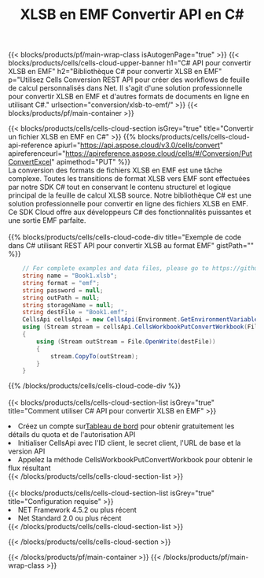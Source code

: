 ﻿---
title: XLSB en EMF Convertir API en C#
description:  API Cloud et SDK pour Microsoft Excel et OpenOffice Calc. Convertir une feuille de calcul en un autre format de fichier.
url: /fr/net/conversion/xlsb-to-emf/
---
{{< blocks/products/pf/main-wrap-class isAutogenPage="true" >}}
{{< blocks/products/cells/cells-cloud-upper-banner h1="C# API pour convertir XLSB en EMF" h2="Bibliothèque C# pour convertir XLSB en EMF" p="Utilisez Cells Conversion REST API pour créer des workflows de feuille de calcul personnalisés dans Net. Il s\'agit d\'une solution professionnelle pour convertir XLSB en EMF et d\'autres formats de documents en ligne en utilisant C#." urlsection="conversion/xlsb-to-emf/" >}}
{{< blocks/products/pf/main-container >}}

{{< blocks/products/cells/cells-cloud-section isGrey="true" title="Convertir un fichier XLSB en EMF en C#" >}}
{{% blocks/products/cells/cells-cloud-api-reference apiurl="https://api.aspose.cloud/v3.0/cells/convert" apireferenceurl="https://apireference.aspose.cloud/cells/#/Conversion/PutConvertExcel" apimethod="PUT" %}}
<br/>
La conversion des formats de fichiers XLSB en EMF est une tâche complexe. Toutes les transitions de format XLSB vers EMF sont effectuées par notre SDK C# tout en conservant le contenu structurel et logique principal de la feuille de calcul XLSB source. Notre bibliothèque C# est une solution professionnelle pour convertir en ligne des fichiers XLSB en EMF. Ce SDK Cloud offre aux développeurs C# des fonctionnalités puissantes et une sortie EMF parfaite.
<br/>
<br/>
{{% blocks/products/cells/cells-cloud-code-div title="Exemple de code dans C# utilisant REST API pour convertir XLSB au format EMF" gistPath="" %}}
 
```cs
    // For complete examples and data files, please go to https://github.com/aspose-cells-cloud/aspose-cells-cloud-dotnet/
    string name = "Book1.xlsb";
    string format = "emf";
    string password = null;
    string outPath = null;
    string storageName = null;
    string destFile = "Book1.emf";
    CellsApi cellsApi = new CellsApi(Environment.GetEnvironmentVariable("ProductClientId"), Environment.GetEnvironmentVariable("ProductClientSecret"));
    using (Stream stream = cellsApi.CellsWorkbookPutConvertWorkbook(File.OpenRead(name), format, password, outPath, storageName))
    {
        using (Stream outStream = File.OpenWrite(destFile))
        {
            stream.CopyTo(outStream);
        }
    }
```
 
{{% /blocks/products/cells/cells-cloud-code-div %}}
<br/>
<br/>
{{< blocks/products/cells/cells-cloud-section-list isGrey="true" title="Comment utiliser C# API pour convertir XLSB en EMF" >}}
<li> Créez un compte sur<a href="https://dashboard.aspose.cloud/">Tableau de bord</a> pour obtenir gratuitement les détails du quota et de l'autorisation API</li>
<li>Initialiser CellsApi avec l'ID client, le secret client, l'URL de base et la version API</li>
<li>Appelez la méthode CellsWorkbookPutConvertWorkbook pour obtenir le flux résultant</li>
{{< /blocks/products/cells/cells-cloud-section-list >}}
<br/>
<br/>
{{< blocks/products/cells/cells-cloud-section-list isGrey="true" title="Configuration requise" >}}
<li>NET Framework 4.5.2 ou plus récent</li>
<li>Net Standard 2.0 ou plus récent</li>
{{< /blocks/products/cells/cells-cloud-section-list >}}

{{< /blocks/products/cells/cells-cloud-section >}}

{{< /blocks/products/pf/main-container >}}
{{< /blocks/products/pf/main-wrap-class >}}
